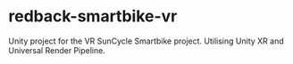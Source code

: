 # redback-smartbike-vr
Unity project for the VR SunCycle Smartbike project. Utilising Unity XR and Universal Render Pipeline.
